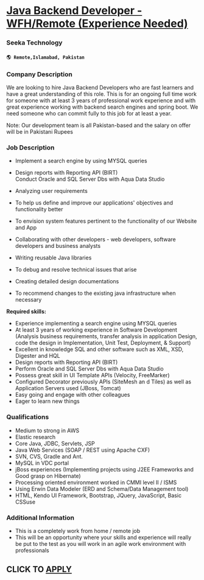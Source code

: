 # [Java Backend Developer - WFH/Remote (Experience Needed)](https://www.remotewlb.com/apply/java-backend-developer-wfh-remote-experience-needed-106853)  
### Seeka Technology  
#### `🌎 Remote,Islamabad, Pakistan`  

### **Company Description**

We are looking to hire Java Backend Developers who are fast learners and have a great understanding of this role. This is for an ongoing full time work for someone with at least 3 years of professional work experience and with great experience working with backend search engines and spring boot. We need someone who can commit fully to this job for at least a year.  
  
Note: Our development team is all Pakistan-based and the salary on offer will be in Pakistani Rupees

###  **Job Description**

  * Implement a search engine by using MYSQL queries
  * Design reports with Reporting API (BIRT)  
Conduct Oracle and SQL Server Dbs with Aqua Data Studio

  * Analyzing user requirements
  * To help us define and improve our applications' objectives and functionality better
  * To envision system features pertinent to the functionality of our Website and App
  * Collaborating with other developers - web developers, software developers and business analysts
  * Writing reusable Java libraries
  * To debug and resolve technical issues that arise
  * Creating detailed design documentations
  * To recommend changes to the existing java infrastructure when necessary

 **Required skills:**

  * Experience implementing a search engine using MYSQL queries
  * At least 3 years of working experience in Software Development (Analysis business requirements, transfer analysis in application Design, code the design in Implementation, Unit Test, Deployment, & Support)
  * Excellent in knowledge SQL and other software such as XML, XSD, Digester and HQL
  * Design reports with Reporting API (BIRT)
  * Perform Oracle and SQL Server Dbs with Aqua Data Studio
  * Possess great skill in UI Template APIs (Velocity, FreeMarker)
  * Configured Decorator previously APIs (SiteMesh an d Tiles) as well as Application Servers used (JBoss, Tomcat)
  * Easy going and engage with other colleagues
  * Eager to learn new things

###  **Qualifications**

  * Medium to strong in AWS
  * Elastic research
  * Core Java, JDBC, Servlets, JSP
  * Java Web Services (SOAP / REST using Apache CXF)
  * SVN, CVS, Gradle and Ant.
  * MySQL in VDC portal
  * jBoss experiences (Implementing projects using J2EE Frameworks and Good grasp on Hibernate)
  * Processing oriented environment worked in CMMI level II / ISMS
  * Using Erwin Data Modeler (ERD and Schema/Data Management tool)
  * HTML, Kendo UI Framework, Bootstrap, JQuery, JavaScript, Basic CSSuse

###  **Additional Information**

  * This is a completely work from home / remote job
  * This will be an opportunity where your skills and experience will really be put to the test as you will work in an agile work environment with professionals

  
## CLICK TO [APPLY](https://www.remotewlb.com/apply/java-backend-developer-wfh-remote-experience-needed-106853)

